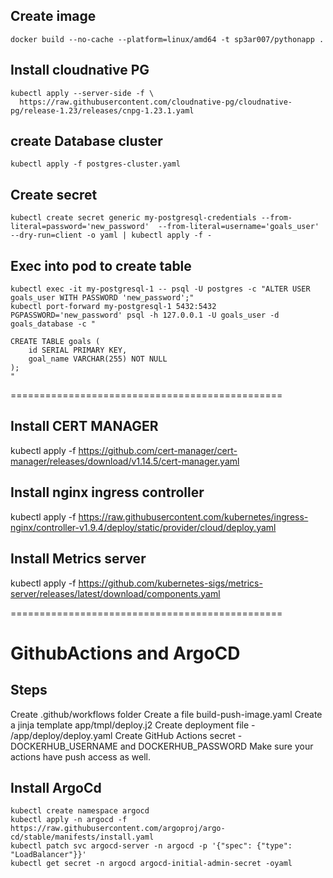 ## Create image
` docker build --no-cache --platform=linux/amd64 -t sp3ar007/pythonapp . `
## Install cloudnative PG
```
kubectl apply --server-side -f \
  https://raw.githubusercontent.com/cloudnative-pg/cloudnative-pg/release-1.23/releases/cnpg-1.23.1.yaml
```
## create Database cluster
`kubectl apply -f postgres-cluster.yaml`
## Create secret 
```
kubectl create secret generic my-postgresql-credentials --from-literal=password='new_password'  --from-literal=username='goals_user'  --dry-run=client -o yaml | kubectl apply -f -
```

## Exec into pod to create table

```
kubectl exec -it my-postgresql-1 -- psql -U postgres -c "ALTER USER goals_user WITH PASSWORD 'new_password';"
kubectl port-forward my-postgresql-1 5432:5432
PGPASSWORD='new_password' psql -h 127.0.0.1 -U goals_user -d goals_database -c "

CREATE TABLE goals (
    id SERIAL PRIMARY KEY,
    goal_name VARCHAR(255) NOT NULL
);
"
```


===============================================
## Install CERT MANAGER
kubectl apply -f https://github.com/cert-manager/cert-manager/releases/download/v1.14.5/cert-manager.yaml

## Install nginx ingress controller 
kubectl apply -f https://raw.githubusercontent.com/kubernetes/ingress-nginx/controller-v1.9.4/deploy/static/provider/cloud/deploy.yaml

## Install Metrics server
kubectl apply -f https://github.com/kubernetes-sigs/metrics-server/releases/latest/download/components.yaml

===============================================

# GithubActions and ArgoCD

## Steps 
Create .github/workflows folder 
Create a file build-push-image.yaml 
Create a jinja template app/tmpl/deploy.j2
Create deployment file - /app/deploy/deploy.yaml
Create GitHub Actions secret - DOCKERHUB_USERNAME and DOCKERHUB_PASSWORD
Make sure your actions have push access as well. 


## Install ArgoCd
```
kubectl create namespace argocd
kubectl apply -n argocd -f https://raw.githubusercontent.com/argoproj/argo-cd/stable/manifests/install.yaml
kubectl patch svc argocd-server -n argocd -p '{"spec": {"type": "LoadBalancer"}}'
kubectl get secret -n argocd argocd-initial-admin-secret -oyaml

```
